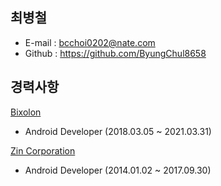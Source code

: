 ## 최병철

- E-mail : bcchoi0202@nate.com
- Github : https://github.com/ByungChul8658


## 경력사항
[Bixolon](https://bixolon.com)
 - Android Developer (2018.03.05 ~ 2021.03.31)

[Zin Corporation](https://www.zin.co.kr)
 - Android Developer (2014.01.02 ~ 2017.09.30)


